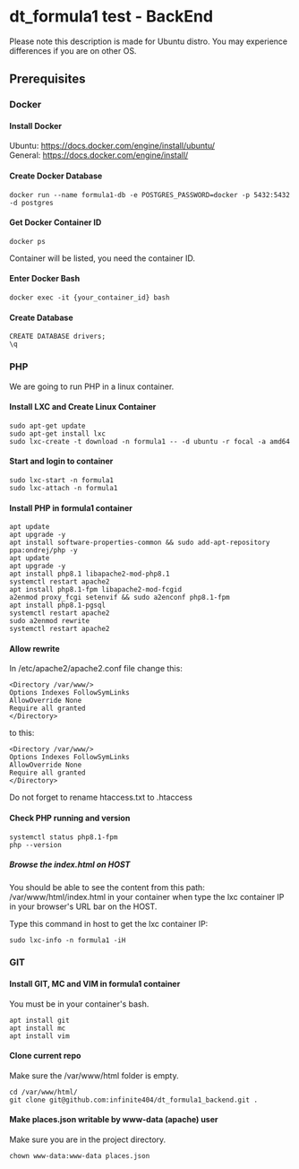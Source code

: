 # dt_formula1 test - BackEnd
  
Please note this description is made for Ubuntu distro. You may experience differences if you are on other OS.  
  
## Prerequisites
  
### Docker  
  
#### Install Docker  
  
Ubuntu: https://docs.docker.com/engine/install/ubuntu/  
General: https://docs.docker.com/engine/install/  
  
#### Create Docker Database  
  
```
docker run --name formula1-db -e POSTGRES_PASSWORD=docker -p 5432:5432 -d postgres  
```
  
#### Get Docker Container ID  
  
```
docker ps  
```
  
Container will be listed, you need the container ID.  
  
#### Enter Docker Bash  
  
```
docker exec -it {your_container_id} bash  
```
  
#### Create Database  
  
```
CREATE DATABASE drivers;  
\q
```
  
### PHP  
  
We are going to run PHP in a linux container.
  
#### Install LXC and Create Linux Container
  
```
sudo apt-get update  
sudo apt-get install lxc  
sudo lxc-create -t download -n formula1 -- -d ubuntu -r focal -a amd64  
```
  
#### Start and login to container  
  
```
sudo lxc-start -n formula1  
sudo lxc-attach -n formula1  
```

#### Install PHP in formula1 container  
  
```
apt update  
apt upgrade -y  
apt install software-properties-common && sudo add-apt-repository ppa:ondrej/php -y  
apt update  
apt upgrade -y  
apt install php8.1 libapache2-mod-php8.1  
systemctl restart apache2  
apt install php8.1-fpm libapache2-mod-fcgid  
a2enmod proxy_fcgi setenvif && sudo a2enconf php8.1-fpm  
apt install php8.1-pgsql  
systemctl restart apache2  
sudo a2enmod rewrite  
systemctl restart apache2  
```
  
#### Allow rewrite  
  
In /etc/apache2/apache2.conf file change this:
  
```
<Directory /var/www/>
Options Indexes FollowSymLinks
AllowOverride None
Require all granted
</Directory>

```
to this:
```
<Directory /var/www/>
Options Indexes FollowSymLinks
AllowOverride None
Require all granted
</Directory>

```
  
Do not forget to rename htaccess.txt to .htaccess  
  
#### Check PHP running and version  

```
systemctl status php8.1-fpm  
php --version  
```
  
##### Browse the index.html on HOST  
  
You should be able to see the content from this path: /var/www/html/index.html in your container when type the lxc container IP in your browser's URL bar on the HOST.  
  
Type this command in host to get the lxc container IP:  
  
```
sudo lxc-info -n formula1 -iH  
```
  
### GIT  
  
#### Install GIT, MC and VIM in formula1 container
  
You must be in your container's bash.
  
```
apt install git  
apt install mc  
apt install vim  
```
  
#### Clone current repo  
  
Make sure the /var/www/html folder is empty.
  
```
cd /var/www/html/  
git clone git@github.com:infinite404/dt_formula1_backend.git .  
```

#### Make places.json writable by www-data (apache) user  

Make sure you are in the project directory.  

```
chown www-data:www-data places.json
```
  

